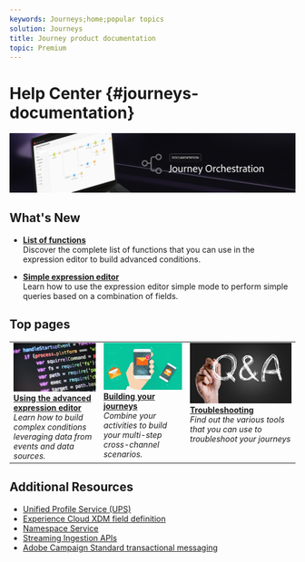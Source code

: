 ```yaml
---
keywords: Journeys;home;popular topics
solution: Journeys
title: Journey product documentation
topic: Premium
---
```


# Help Center {#journeys-documentation}

![](using/assets/bannerjourney.png) 

## What's New

* **[List of functions](using/expression/expressionfunctions.md)**<br/>
Discover the complete list of functions that you can use in the expression editor to build advanced conditions.

* **[Simple expression editor](using/building-journeys/journeyorchestration.md#concept_ksq_2rt_52b)**<br/>
Learn how to use the expression editor simple mode to perform simple queries based on a combination of fields.

## Top pages

 <table>
<tr>
  <td valign="top">
    <a href="using/expression/expressionadvanced.md">
      <img alt="conditions" src="using/assets/dev.png"/>
    </a>
    <div>
    <a href="using/expression/expressionadvanced.md"><strong>Using the advanced expression editor</strong></a>
    </div>
    <em>Learn how to build complex conditions leveraging data from events and data sources. </em>
    <br>
  </td>
  <td valign="top">
    <a href="using/building-journeys/journey.md">
      <img alt="build" src="using/assets/design.png"/>
    </a>
    <div>
    <a href="using/building-journeys/journey.md"><strong>Building your journeys</strong></a>
    </div>
    <em>Combine your activities to build your multi-step cross-channel scenarios.</em>
    <br>
  </td>
  <td valign="top">
        <a href="using/about/troubleshooting.md">
       <img alt="Developers" src="using/assets/FAQ.png" />
       </a>
    <div>
    <a href="using/about/troubleshooting.md"><strong>Troubleshooting</strong></a>
    </div>
     <em>Find out the various tools that you can use to troubleshoot your journeys</em>
    <br>
  </td>
</tr>
</table>

## Additional Resources

* [Unified Profile Service (UPS)](https://www.adobe.io/apis/cloudplatform/dataservices/profile-identity-segmentation/profile-identity-segmentation-services.html#!api-specification/markdown/narrative/technical_overview/unified_profile_architectural_overview/unified_profile_architectural_overview.md)
* [Experience Cloud XDM field definition](https://www.adobe.io/apis/cloudplatform/dataservices/xdm.html)
* [Namespace Service](https://www.adobe.io/apis/cloudplatform/dataservices/profile-identity-segmentation/profile-identity-segmentation-services.html#!api-specification/markdown/narrative/technical_overview/identity_namespace_overview/identity_namespace_overview.md)
* [Streaming Ingestion APIs](https://www.adobe.io/apis/cloudplatform/dataservices/data-ingestion/data-ingestion-services.html#!api-specification/markdown/narrative/technical_overview/streaming_ingest/getting_started_with_platform_streaming_ingestion.md)
* [Adobe Campaign Standard transactional messaging](https://docs.adobe.com/content/help/en/campaign-standard/using/communication-channels/transactional-messaging/about-transactional-messaging.html)

